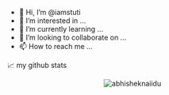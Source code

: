 
- 👋 Hi, I’m @iamstuti
- 👀 I’m interested in ...
- 🌱 I’m currently learning ...
- 💞️ I’m looking to collaborate on ...
- 📫 How to reach me ...




📈 my github stats

<p align="center"> <img src="https://github-readme-stats.vercel.app/api?username=iamstuti&show_icons=true&theme=gotham" alt="abhisheknaiidu" />

<!--START_SECTION:waka-->
<!--END_SECTION:waka-->

<!---
iamstuti/iamstuti is a ✨ special ✨ repository because its `README.md` (this file) appears on your GitHub profile.
You can click the Preview link to take a look at your changes.
--->
